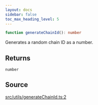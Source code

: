 ```yaml
---
layout: docs
sidebar: false
toc_max_heading_level: 5
---
```


```ts
function generateChainId(): number
```

Generates a random chain ID as a number.

## Returns

`number`

## Source

[src/utils/generateChainId.ts:2](https://github.com/OffchainLabs/arbitrum-orbit-sdk/blob/cfcbd32d6879cf7817a33b24f062a0fd879ea257/src/utils/generateChainId.ts#L2)
